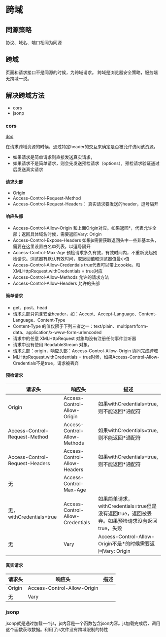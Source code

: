 # 跨域
## 同源策略
协议、域名、端口相同为同源

## 跨域
页面和请求接口不是同源的时候，为跨域请求。
跨域是浏览器安全策略，服务端无跨域一说。

## 解决跨域方法
* cors
* jsonp
### cors
[doc](https://developer.mozilla.org/zh-CN/docs/Web/HTTP/CORS)

在请求跨域资源的时候，通过特定header的交互来确定是否被允许访问该资源。
* 如果请求是简单请求则直接发送真实请求，
* 如果请求不是简单请求，则会先发送预检请求（options），预检请求验证通过后发送真实请求

#### 请求头部
* Origin
* Access-Control-Request-Method
* Access-Control-Request-Headers： 真实请求要发送的header，逗号隔开

#### 响应头部
* Access-Control-Allow-Origin 和上面Origin对应。如果返回*，代表允许全部；返回具体域名时候，需要返回Vary: Origin
* Access-Control-Expose-Headers 如果js需要获取返回头中一些非基本头，需要在这里设置白名单列表，以逗号隔开
* Access-Control-Max-Age  预检请求多久有效，有效时间内，不重新发起预检请求。浏览器有默认有效时间，取返回值和浏览器值最小值
* Access-Control-Allow-Credentials  true代表可以带上cookie。和XMLHttpRequest.withCredentials = true对应
* Access-Control-Allow-Methods  允许的请求方法
* Access-Control-Allow-Headers  允许的头部

#### 简单请求
* get、post、head
* 请求头部只包含安全header，如：Accept、Accept-Language、Content-Language、Content-Type 
* Content-Type 的值仅限于下列三者之一：text/plain、multipart/form-data、application/x-www-form-urlencoded
* 请求中的任意 XMLHttpRequest 对象均没有注册任何事件监听器
* 请求中没有使用 ReadableStream 对象。
* 请求头部：origin，响应头部：Access-Control-Allow-Origin  协同完成跨域
* MLHttpRequest.withCredentials = true时候，如果Access-Control-Allow-Credentials不是true，请求被丢弃

#### 预检请求
|  请求头   | 响应头  |  描述  |
|  ----  | ----  | ---- |
| Origin  | Access-Control-Allow-Origin | 如果withCredentials=true,则不能返回*通配符      |
| Access-Control-Request-Method  | Access-Control-Allow-Methods | 如果withCredentials=true,则不能返回*通配符        |
| Access-Control-Request-Headers | Access-Control-Allow-Headers |    如果withCredentials=true,则不能返回*通配符     |
| 无  | Access-Control-Max-Age |        |
| 无，withCredentials=true  | Access-Control-Allow-Credentials |   如果简单请求，withCredentials=true但是没有返回true，返回被丢弃。如果预检请求没有返回true，失败     |
| 无  | Vary |  Access-Control-Allow-Origin不是*的时候需要返回Vary: Origin      |


#### 真实请求
|  请求头   | 响应头  |  描述  |
|  ----  | ----  | ---- |
| Origin  | Access-Control-Allow-Origin |       |
| 无  | Vary |        |

### jsonp
jsonp就是通过加载一个js，js内容是一个函数包含json内容。js加载完成后，调用这个函数获取数据。利用了js文件没有跨域限制的特性


